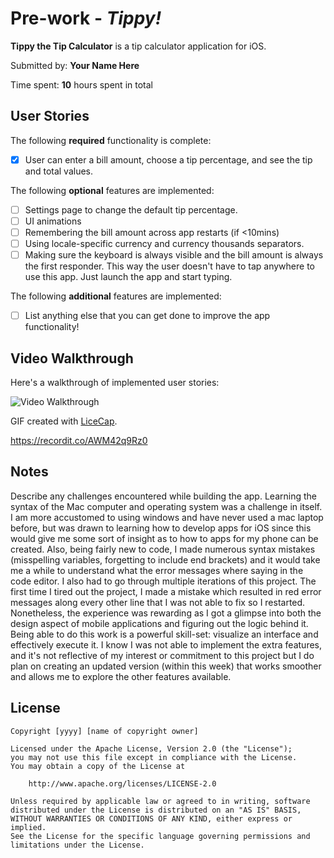 # Pre-work - *Tippy!*

**Tippy the Tip Calculator** is a tip calculator application for iOS.

Submitted by: **Your Name Here**

Time spent: **10** hours spent in total

## User Stories

The following **required** functionality is complete:

* [X] User can enter a bill amount, choose a tip percentage, and see the tip and total values.

The following **optional** features are implemented:
* [ ] Settings page to change the default tip percentage.
* [ ] UI animations
* [ ] Remembering the bill amount across app restarts (if <10mins)
* [ ] Using locale-specific currency and currency thousands separators.
* [ ] Making sure the keyboard is always visible and the bill amount is always the first responder. This way the user doesn't have to tap anywhere to use this app. Just launch the app and start typing.

The following **additional** features are implemented:

- [ ] List anything else that you can get done to improve the app functionality!

## Video Walkthrough 

Here's a walkthrough of implemented user stories:

<img src='https://recordit.co/AWM42q9Rz0' title='Video Walkthrough' width='' alt='Video Walkthrough' />

GIF created with [LiceCap](http://www.cockos.com/licecap/).

https://recordit.co/AWM42q9Rz0

## Notes

Describe any challenges encountered while building the app.
Learning the syntax of the Mac computer and operating system was a challenge in itself. I am more accustomed to using windows and have never used a mac laptop before, but was drawn to learning how to develop apps for iOS since this would give me some sort of insight as to how to apps for my phone can be created. Also, being fairly new to code, I made numerous syntax mistakes (misspelling variables, forgetting to include end brackets) and it would take me a while to understand what the error messages where saying in the code editor. I also had to go through multiple iterations of this project. The first time I tired out the project, I made a mistake which resulted in red error messages along every other line that I was not able to fix so I restarted. Nonetheless, the experience was rewarding as I got a glimpse into both the design aspect of mobile applications and figuring out the logic behind it. Being able to do this work is a powerful skill-set: visualize an interface and effectively execute it. I know I was not able to implement the extra features, and it's not reflective of my interest or commitment to this project but I do plan on creating an updated version (within this week) that works smoother and allows me to explore the other features available.
## License

    Copyright [yyyy] [name of copyright owner]

    Licensed under the Apache License, Version 2.0 (the "License");
    you may not use this file except in compliance with the License.
    You may obtain a copy of the License at

        http://www.apache.org/licenses/LICENSE-2.0

    Unless required by applicable law or agreed to in writing, software
    distributed under the License is distributed on an "AS IS" BASIS,
    WITHOUT WARRANTIES OR CONDITIONS OF ANY KIND, either express or implied.
    See the License for the specific language governing permissions and
    limitations under the License.

